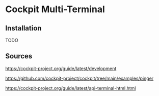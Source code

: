 # Cockpit Multi-Terminal

## Installation

TODO

## Sources

https://cockpit-project.org/guide/latest/development

https://github.com/cockpit-project/cockpit/tree/main/examples/pinger

https://cockpit-project.org/guide/latest/api-terminal-html.html
